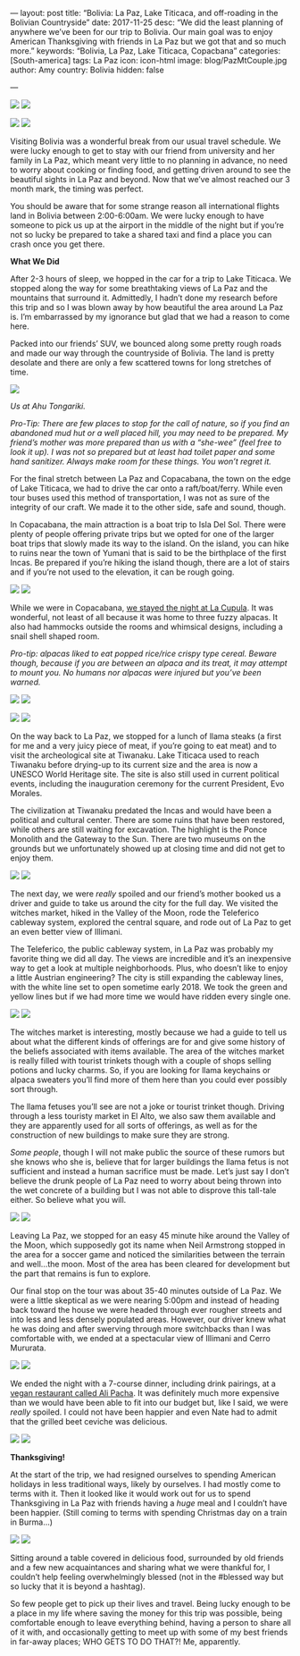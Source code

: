 —
layout: post
title: “Bolivia: La Paz, Lake Titicaca, and off-roading in the Bolivian Countryside”
date: 2017-11-25
desc: “We did the least planning of anywhere we’ve been for our trip to Bolivia. Our main goal was to enjoy American Thanksgiving with friends in La Paz but we got that and so much more.”
keywords: “Bolivia, La Paz, Lake Titicaca, Copacbana”
categories: [South-america]
tags: La Paz
icon: icon-html
image: blog/PazMtCouple.jpg
author: Amy
country: Bolivia
hidden: false

—

<div style=“text-align: center; max-width: calc(100% - 20px);”><a href=“/static/assets/img/blog/PazLakeView.jpg” target=“_blank”><img src=“/static/assets/img/blog/PazLakeView.jpg” width=“45%”></a> <a href=“/static/assets/img/blog/PazMtCouple.jpg” target=“_blank”><img src=“/static/assets/img/blog/PazMtCouple.jpg” width=“45%”></a></div><p></p>
<div style=“text-align: center; max-width: calc(100% - 20px);”><a href=“/static/assets/img/blog/PazMainSquare.jpg” target=“_blank”><img src=“/static/assets/img/blog/PazMainSquare.jpg” width=“45%”></a> <a href=“/static/assets/img/blog/PazLittleStreet.jpg” target=“_blank”><img src=“/static/assets/img/blog/PazLittleStreet.jpg” width=“45%”></a></div><p></p>


Visiting Bolivia was a wonderful break from our usual travel schedule. We were lucky enough to get to stay with our friend from university and her family in La Paz, which meant very little to no planning in advance, no need to worry about cooking or finding food, and getting driven around to see the beautiful sights in La Paz and beyond. Now that we’ve almost reached our 3 month mark, the timing was perfect. 

You should be aware that for some strange reason all international flights land in Bolivia between 2:00-6:00am. We were lucky enough to have someone to pick us up at the airport in the middle of the night but if you’re not so lucky be prepared to take a shared taxi and find a place you can crash once you get there. 

**What We Did**

After 2-3 hours of sleep, we hopped in the car for a trip to Lake Titicaca. We stopped along the way for some breathtaking views of La Paz and the mountains that surround it. Admittedly, I hadn’t done my research before this trip and so I was blown away by how beautiful the area around La Paz is. I’m embarrassed by my ignorance but glad that we had a reason to come here. 

Packed into our friends’ SUV, we bounced along some pretty rough roads and made our way through the countryside of Bolivia. The land is pretty desolate and there are only a few scattered towns for long stretches of time. 

<div style=“text-align: center;”><a href=“/static/assets/img/blog/PazRoadside.jpg” target=“_blank”><img src=“/static/assets/img/blog/PazRoadside.jpg” style=“max-width: calc(100% - 20px);”></a><p><i>Us at Ahu Tongariki.</i></p></div><p></p> 

_Pro-Tip: There are few places to stop for the call of nature, so if you find an abandoned mud hut or a well placed hill, you may need to be prepared. My friend’s mother was more prepared than us with a “she-wee” (feel free to look it up). I was not so prepared but at least had toilet paper and some hand sanitizer. Always make room for these things. You won’t regret it._ 

For the final stretch between La Paz and Copacabana, the town on the edge of Lake Titicaca, we had to drive the car onto a raft/boat/ferry. While even tour buses used this method of transportation, I was not as sure of the integrity of our craft. We made it to the other side, safe and sound, though. 

In Copacabana, the main attraction is a boat trip to Isla Del Sol. There were plenty of people offering private trips but we opted for one of the larger boat trips that slowly made its way to the island. On the island, you can hike to ruins near the town of Yumani that is said to be the birthplace of the first Incas. Be prepared if you’re hiking the island though, there are a lot of stairs and if you’re not used to the elevation, it can be rough going.

<div style=“text-align: center; max-width: calc(100% - 20px);”><a href=“/static/assets/img/blog/PazBoat.jpg” target=“_blank”><img src=“/static/assets/img/blog/PazBoat.jpg” width=“45%”></a> <a href=“/static/assets/img/blog/PazIsle.jpg” target=“_blank”><img src=“/static/assets/img/blog/PazIsle.jpg” width=“45%”></a></div><p></p>

While we were in Copacabana, [we stayed the night at La Cupula](www.hotelcupula.com/). It was wonderful, not least of all because it was home to three fuzzy alpacas. It also had hammocks outside the rooms and whimsical designs, including a snail shell shaped room.
 
_Pro-tip: alpacas liked to eat popped rice/rice crispy type cereal. Beware though, because if you are between an alpaca and its treat, it may attempt to mount you. No humans nor alpacas were injured but you’ve been warned._ 

<div style=“text-align: center; max-width: calc(100% - 20px);”><a href=“/static/assets/img/blog/PazAlpaca.jpg” target=“_blank”><img src=“/static/assets/img/blog/PazAlpaca.jpg” width=“45%”></a> <a href=“/static/assets/img/blog/PazHotel.jpg” target=“_blank”><img src=“/static/assets/img/blog/PazHotel.jpg” width=“45%”></a></div><p></p>
<div style=“text-align: center; max-width: calc(100% - 20px);”><a href=“/static/assets/img/blog/PazTea.jpg” target=“_blank”><img src=“/static/assets/img/blog/PazTea.jpg” width=“45%”></a> <a href=“/static/assets/img/blog/PazAlpacaFeed.jpg” target=“_blank”><img src=“/static/assets/img/blog/PazAlpacaFeed.jpg” width=“45%”></a></div><p></p>


On the way back to La Paz, we stopped for a lunch of llama steaks (a first for me and a very juicy piece of meat, if you’re going to eat meat) and to visit the archeological site at Tiwanaku. Lake Titicaca used to reach Tiwanaku before drying-up to its current size and the area is now a UNESCO World Heritage site. The site is also still used in current political events, including the inauguration ceremony for the current President, Evo Morales.

The civilization at Tiwanaku predated the Incas and would have been a political and cultural center. There are some ruins that have been restored, while others are still waiting for excavation. The highlight is the Ponce Monolith and the Gateway to the Sun. There are two museums on the grounds but we unfortunately showed up at closing time and did not get to enjoy them. 

<div style=“text-align: center; max-width: calc(100% - 20px);”><a href=“/static/assets/img/blog/PazSunGate.jpg” target=“_blank”><img src=“/static/assets/img/blog/PazSunGate.jpg” width=“45%”></a> <a href=“/static/assets/img/blog/PazRuins.jpg” target=“_blank”><img src=“/static/assets/img/blog/PazRuins.jpg” width=“45%”></a></div><p></p>

The next day, we were _really_ spoiled and our friend’s mother booked us a driver and guide to take us around the city for the full day. We visited the witches market, hiked in the Valley of the Moon, rode the Teleferico cableway system, explored the central square, and rode out of La Paz to get an even better view of Illimani.

The Teleferico, the public cableway system, in La Paz was probably my favorite thing we did all day. The views are incredible and it’s an inexpensive way to get a look at multiple neighborhoods. Plus, who doesn’t like to enjoy a little Austrian engineering? The city is still expanding the cableway lines, with the white line set to open sometime early 2018. We took the green and yellow lines but if we had more time we would have ridden every single one. 

<div style=“text-align: center; max-width: calc(100% - 20px);”><a href=“/static/assets/img/blog/PazTele1.jpg” target=“_blank”><img src=“/static/assets/img/blog/PazTele1.jpg” width=“45%”></a> <a href=“/static/assets/img/blog/PazTele2.jpg” target=“_blank”><img src=“/static/assets/img/blog/PazTele2.jpg” width=“45%”></a></div><p></p>

The witches market is interesting, mostly because we had a guide to tell us about what the different kinds of offerings are for and give some history of the beliefs associated with items available. The area of the witches market is really filled with tourist trinkets though with a couple of shops selling potions and lucky charms. So, if you are looking for llama keychains or alpaca sweaters you’ll find more of them here than you could ever possibly sort through. 

The llama fetuses you’ll see are not a joke or tourist trinket though. Driving through a less touristy market in El Alto, we also saw them available and they are apparently used for all sorts of offerings, as well as for the construction of new buildings to make sure they are strong. 

_Some people_, though I will not make public the source of these rumors but she knows who she is, believe that for larger buildings the llama fetus is not sufficient and instead a human sacrifice must be made. Let’s just say I don’t believe the drunk people of La Paz need to worry about being thrown into the wet concrete of a building but I was not able to disprove this tall-tale either. So believe what you will. 

<div style=“text-align: center; max-width: calc(100% - 20px);”><a href=“/static/assets/img/blog/PazWitch.jpg” target=“_blank”><img src=“/static/assets/img/blog/PazWitch.jpg” width=“45%”></a> <a href=“/static/assets/img/blog/PazWitch2.jpg” target=“_blank”><img src=“/static/assets/img/blog/PazWitch2.jpg” width=“45%”></a></div><p></p>

Leaving La Paz, we stopped for an easy 45 minute hike around the Valley of the Moon, which supposedly got its name when Neil Armstrong stopped in the area for a soccer game and noticed the similarities between the terrain and well...the moon. Most of the area has been cleared for development but the part that remains is fun to explore. 

Our final stop on the tour was about 35-40 minutes outside of La Paz. We were a little skeptical as we were nearing 5:00pm and instead of heading back toward the house we were headed through ever rougher streets and into less and less densely populated areas. However, our driver knew what he was doing and after swerving through more switchbacks than I was comfortable with, we ended at a spectacular view of Illimani and Cerro Mururata. 

<div style=“text-align: center; max-width: calc(100% - 20px);”><a href=“/static/assets/img/blog/PazMoon.jpg” target=“_blank”><img src=“/static/assets/img/blog/PazMoon.jpg” width=“45%”></a> <a href=“/static/assets/img/blog/PazMt.jpg” target=“_blank”><img src=“/static/assets/img/blog/PazMt.jpg” width=“45%”></a></div><p></p>

We ended the night with a 7-course dinner, including drink pairings, at a [vegan restaurant called Ali Pacha](www.alipacha.com/en/us). It was definitely much more expensive than we would have been able to fit into our budget but, like I said, we were _really_ spoiled. I could not have been happier and even Nate had to admit that the grilled beet ceviche was delicious. 

<div style=“text-align: center; max-width: calc(100% - 20px);”><a href=“/static/assets/img/blog/PazVegan1.jpg” target=“_blank”><img src=“/static/assets/img/blog/PazVegan1.jpg” width=“45%”></a> <a href=“/static/assets/img/blog/PazVegan2.jpg” target=“_blank”><img src=“/static/assets/img/blog/PazVegan2.jpg” width=“45%”></a></div><p></p>


**Thanksgiving!**

At the start of the trip, we had resigned ourselves to spending American holidays in less traditional ways, likely by ourselves. I had mostly come to terms with it. Then it looked like it would work out for us to spend Thanksgiving in La Paz with friends having a _huge_ meal and I couldn’t have been happier. (Still coming to terms with spending Christmas day on a train in Burma...)

<div style=“text-align: center; max-width: calc(100% - 20px);”><a href=“/static/assets/img/blog/PazTday1.jpg” target=“_blank”><img src=“/static/assets/img/blog/PazTday1.jpg” width=“45%”></a> <a href=“/static/assets/img/blog/PazTday2.jpg” target=“_blank”><img src=“/static/assets/img/blog/PazTday2.jpg” width=“45%”></a></div><p></p>

Sitting around a table covered in delicious food, surrounded by old friends and a few new acquaintances and sharing what we were thankful for, I couldn’t help feeling overwhelmingly blessed (not in the #blessed way but so lucky that it is beyond a hashtag). 

So few people get to pick up their lives and travel. Being lucky enough to be a place in my life where saving the money for this trip was possible, being comfortable enough to leave everything behind, having a person to share all of it with, and occasionally getting to meet up with some of my best friends in far-away places; WHO GETS TO DO THAT?! Me, apparently.  